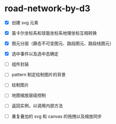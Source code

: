 # road-network-by-d3

- [x] 创建 svg 元素
- [x] 笛卡尔坐标系和球面坐标系地理坐标互相转换
- [x] 图元分层（静态不可变图元、路段图元、路段线图元）
- [x] 选中事件以及选中态确定
- [ ] 组件封装
- [ ] pattern 制定绘制图片的背景
- [ ] 绘制图片

- [ ] 地图缩放层级控制
- [ ] 返回实例，以调用内部方法
- [ ] 重复叠加的 svg 和 canvas 的拖拽以及缩放同步
